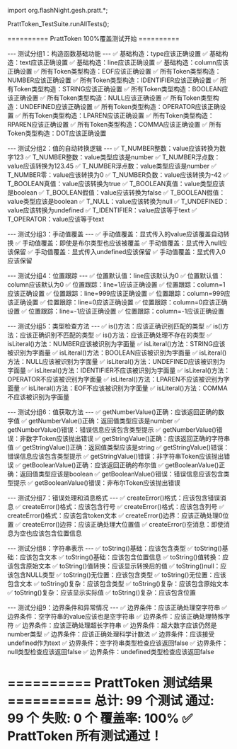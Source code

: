 import org.flashNight.gesh.pratt.*;

PrattToken_TestSuite.runAllTests();

========== PrattToken 100%覆盖测试开始 ==========

--- 测试分组1：构造函数基础功能 ---
  ✅ 基础构造：type应该正确设置
  ✅ 基础构造：text应该正确设置
  ✅ 基础构造：line应该正确设置
  ✅ 基础构造：column应该正确设置
  ✅ 所有Token类型构造：EOF应该正确设置
  ✅ 所有Token类型构造：NUMBER应该正确设置
  ✅ 所有Token类型构造：IDENTIFIER应该正确设置
  ✅ 所有Token类型构造：STRING应该正确设置
  ✅ 所有Token类型构造：BOOLEAN应该正确设置
  ✅ 所有Token类型构造：NULL应该正确设置
  ✅ 所有Token类型构造：UNDEFINED应该正确设置
  ✅ 所有Token类型构造：OPERATOR应该正确设置
  ✅ 所有Token类型构造：LPAREN应该正确设置
  ✅ 所有Token类型构造：RPAREN应该正确设置
  ✅ 所有Token类型构造：COMMA应该正确设置
  ✅ 所有Token类型构造：DOT应该正确设置

--- 测试分组2：值的自动转换逻辑 ---
  ✅ T_NUMBER整数：value应该转换为数字123
  ✅ T_NUMBER整数：value类型应该是number
  ✅ T_NUMBER浮点数：value应该转换为123.45
  ✅ T_NUMBER浮点数：value类型应该是number
  ✅ T_NUMBER零：value应该转换为0
  ✅ T_NUMBER负数：value应该转换为-42
  ✅ T_BOOLEAN真值：value应该转换为true
  ✅ T_BOOLEAN真值：value类型应该是boolean
  ✅ T_BOOLEAN假值：value应该转换为false
  ✅ T_BOOLEAN假值：value类型应该是boolean
  ✅ T_NULL：value应该转换为null
  ✅ T_UNDEFINED：value应该转换为undefined
  ✅ T_IDENTIFIER：value应该等于text
  ✅ T_OPERATOR：value应该等于text

--- 测试分组3：手动值覆盖 ---
  ✅ 手动值覆盖：显式传入的value应该覆盖自动转换
  ✅ 手动值覆盖：即使是布尔类型也应该被覆盖
  ✅ 手动值覆盖：显式传入null应该保留
  ✅ 手动值覆盖：显式传入undefined应该保留
  ✅ 手动值覆盖：显式传入0应该保留

--- 测试分组4：位置跟踪 ---
  ✅ 位置默认值：line应该默认为0
  ✅ 位置默认值：column应该默认为0
  ✅ 位置跟踪：line=1应该正确设置
  ✅ 位置跟踪：column=1应该正确设置
  ✅ 位置跟踪：line=999应该正确设置
  ✅ 位置跟踪：column=999应该正确设置
  ✅ 位置跟踪：line=0应该正确设置
  ✅ 位置跟踪：column=0应该正确设置
  ✅ 位置跟踪：line=-1应该正确设置
  ✅ 位置跟踪：column=-1应该正确设置

--- 测试分组5：类型检查方法 ---
  ✅ is()方法：应该正确识别匹配的类型
  ✅ is()方法：应该正确识别不匹配的类型
  ✅ is()方法：应该正确处理不存在的类型
  ✅ isLiteral()方法：NUMBER应该被识别为字面量
  ✅ isLiteral()方法：STRING应该被识别为字面量
  ✅ isLiteral()方法：BOOLEAN应该被识别为字面量
  ✅ isLiteral()方法：NULL应该被识别为字面量
  ✅ isLiteral()方法：UNDEFINED应该被识别为字面量
  ✅ isLiteral()方法：IDENTIFIER不应该被识别为字面量
  ✅ isLiteral()方法：OPERATOR不应该被识别为字面量
  ✅ isLiteral()方法：LPAREN不应该被识别为字面量
  ✅ isLiteral()方法：EOF不应该被识别为字面量
  ✅ isLiteral()方法：COMMA不应该被识别为字面量

--- 测试分组6：值获取方法 ---
  ✅ getNumberValue()正确：应该返回正确的数字值
  ✅ getNumberValue()正确：返回值类型应该是number
  ✅ getNumberValue()错误：错误信息应该包含类型提示
  ✅ getNumberValue()错误：非数字Token应该抛出错误
  ✅ getStringValue()正确：应该返回正确的字符串值
  ✅ getStringValue()正确：返回值类型应该是string
  ✅ getStringValue()错误：错误信息应该包含类型提示
  ✅ getStringValue()错误：非字符串Token应该抛出错误
  ✅ getBooleanValue()正确：应该返回正确的布尔值
  ✅ getBooleanValue()正确：返回值类型应该是boolean
  ✅ getBooleanValue()错误：错误信息应该包含类型提示
  ✅ getBooleanValue()错误：非布尔Token应该抛出错误

--- 测试分组7：错误处理和消息格式 ---
  ✅ createError()格式：应该包含错误消息
  ✅ createError()格式：应该包含行号
  ✅ createError()格式：应该包含列号
  ✅ createError()格式：应该包含token文本
  ✅ createError()边界：应该正确处理0位置
  ✅ createError()边界：应该正确处理大位置值
  ✅ createError()空消息：即使消息为空也应该包含位置信息

--- 测试分组8：字符串表示 ---
  ✅ toString()基础：应该包含类型
  ✅ toString()基础：应该包含文本
  ✅ toString()基础：应该包含位置信息
  ✅ toString()值转换：应该包含原始文本
  ✅ toString()值转换：应该显示转换后的值
  ✅ toString()null：应该包含NULL类型
  ✅ toString()无位置：应该包含类型
  ✅ toString()无位置：应该包含文本
  ✅ toString()复杂：应该包含类型
  ✅ toString()复杂：应该包含原始文本
  ✅ toString()复杂：应该显示实际值
  ✅ toString()复杂：应该包含位置

--- 测试分组9：边界条件和异常情况 ---
  ✅ 边界条件：应该正确处理空字符串
  ✅ 边界条件：空字符串的value应该也是空字符串
  ✅ 边界条件：应该正确处理特殊字符
  ✅ 边界条件：应该正确处理超长字符串
  ✅ 边界条件：超大数字应该仍然是number类型
  ✅ 边界条件：应该正确处理科学计数法
  ✅ 边界条件：应该接受undefined作为text
  ✅ 边界条件：空字符串类型检查应该返回false
  ✅ 边界条件：null类型检查应该返回false
  ✅ 边界条件：undefined类型检查应该返回false

========== PrattToken 测试结果 ==========
总计: 99 个测试
通过: 99 个
失败: 0 个
覆盖率: 100%
✅ PrattToken 所有测试通过！
==========================================
